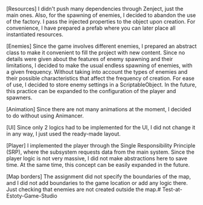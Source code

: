 [Resources]
I didn't push many dependencies through Zenject, just the main ones. Also, for the spawning of enemies, I decided to abandon the use of the factory. I pass the injected properties to the object upon creation.
For convenience, I have prepared a prefab where you can later place all instantiated resources.

[Enemies]
Since the game involves different enemies, I prepared an abstract class to make it convenient to fill the project with new content.
Since no details were given about the features of enemy spawning and their limitations, I decided to make the usual endless spawning of enemies, with a given frequency. Without taking into account the types of enemies and their possible characteristics that affect the frequency of creation.
For ease of use, I decided to store enemy settings in a ScriptableObject. 
In the future, this practice can be expanded to the configuration of the player and spawners.

[Animation]
Since there are not many animations at the moment, I decided to do without using Animancer.

[UI]
Since only 2 logics had to be implemented for the UI, I did not change it in any way, I just used the ready-made layout.

[Player]
I implemented the player through the Single Responsibility Principle (SRP), where the subsystem requests data from the main system. Since the player logic is not very massive, I did not make abstractions here to save time. At the same time, this concept can be easily expanded in the future.

[Map borders]
The assignment did not specify the boundaries of the map, and I did not add boundaries to the game location or add any logic there. Just checking that enemies are not created outside the map.# Test-at-Estoty-Game-Studio
